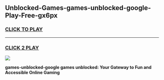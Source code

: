 
## Unblocked-Games-games-unblocked-google-Play-Free-gx6px
<h3>
<a href="https://premium76.site?title=games-unblocked-google&ref=21A">CLICK TO PLAY</a></h3>
<hr>

<h3>
<a href="https://premium76.site?title=games-unblocked-google&ref=21A">CLICK 2 PLAY</a>
  
</h3>

<a href="https://premium76.site?title=games-unblocked-google&ref=21A"><img src="https://clearcache.store/games.png"></a>


**games-unblocked-google games unblocked: Your Gateway to Fun and Accessible Online Gaming**
